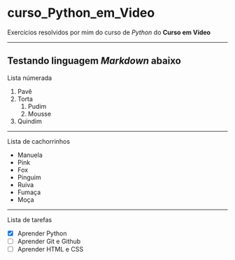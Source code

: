 # curso_Python_em_Video
 Exercícios resolvidos por mim do curso de *Python* do **Curso em Vídeo**
 ___
## Testando linguagem __*Markdown*__ abaixo
Lista númerada
1. Pavê
1. Torta
   1. Pudim
   1. Mousse
1. Quindim
***
Lista de cachorrinhos
* Manuela
* Pink
* Fox
* Pinguim
* Ruiva
* Fumaça
* Moça
---
Lista de tarefas
- [x] Aprender Python
- [ ] Aprender Git e Github
- [ ] Aprender HTML e CSS
